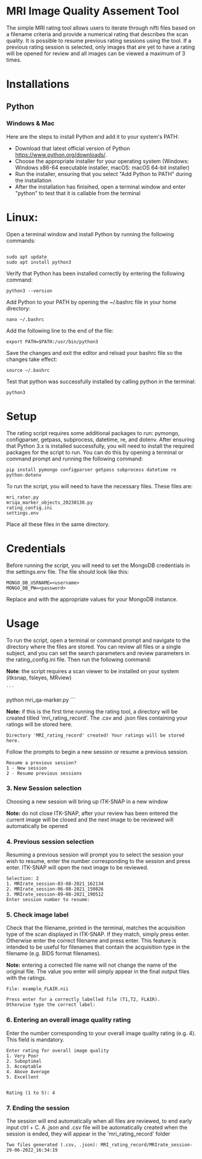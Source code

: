 # MRI Image Quality Assement Tool 
The simple MRI rating tool allows users to iterate through nifti files based on a filename criteria and provide a numerical rating that describes the scan quality. It is possible to resume previous rating sessions using the tool. If a previous rating session is selected, only images that are yet to have a rating will be opened for review and all images can be viewed a maximum of 3 times.

# Installations 

## Python

### Windows & Mac 
Here are the steps to install Python and add it to your system's PATH:

- Download that latest official version of Python https://www.python.org/downloads/.
- Choose the appropriate installer for your operating system (Windows: Windows x86-64 executable installer, macOS: macOS 64-bit installer)
- Run the installer, ensuring that you select "Add Python to PATH" during the installation
- After the installation has finisihed, open a terminal window and enter "python" to test that it is callable from the terminal 


# Linux:

Open a terminal window and install Python by running the following commands:


```

sudo apt update
sudo apt install python3
```

Verify that Python has been installed correctly by entering the following command:


```
python3 --version
```

Add Python to your PATH by opening the ~/.bashrc file in your home directory:

```
nano ~/.bashrc
```

Add the following line to the end of the file:

```
export PATH=$PATH:/usr/bin/python3
```


Save the changes and exit the editor and reload your bashrc file so the changes take effect: 

```
source ~/.bashrc
```

Test that python was successfully installed by calling python in the terminal:
```
python3
```

# Setup

The rating script requires some additional packages to run: pymongo, configparser, getpass, subprocess, datetime, re, and dotenv. After ensuring that Python 3.x is installed successfully, you will need to install the required packages for the script to run. You can do this by opening a terminal or command prompt and running the following command:

```
pip install pymongo configparser getpass subprocess datetime re python-dotenv
```

To run the script, you will need to have the necessary files. These files are:

    mri_rater.py
    mriqa_marker_objects_20230130.py
    rating_config.ini
    settings.env

Place all these files in the same directory.

# Credentials

Before running the script, you will need to set the MongoDB credentials in the settings.env file. The file should look like this:

```
MONGO_DB_USRNAME=<username>
MONGO_DB_PW=<password>

```
Replace <username> and <password> with the appropriate values for your MongoDB instance.

# Usage 
To run the script, open a terminal or command prompt and navigate to the directory where the files are stored. You can review all files or a single subject, and you can set the search parameters and review parameters in the rating_config.ini file. Then run the following command:

**Note**: the script requires a scan viewer to be installed on your system (itksnap, fsleyes, MRview)

    
    ```
python mri_qa-marker.py
    ```
   
**Note:** if this is the first time running the rating tool, a directory will be created titled 'mri_rating_record'. The .csv and .json files containing your ratings will be stored here. 

```
Directory 'MRI_rating_record' created! Your ratings will be stored here.
```
Follow the prompts to begin a new session or resume a previous session. 
  
 ```
 Resume a previous session? 
1 - New session
2 - Resume previous sessions
 ```
### 3. New Session selection 
 Choosing a new session will bring up ITK-SNAP in a new window
 
**Note:** do not close ITK-SNAP, after your review has been entered the current image will be closed and the next image to be reviewed will automatically be opened
 
### 4. Previous session selection
Resuming a previous session will prompt you to select the session your wish to resume, enter the number corresponding to the session and press enter. ITK-SNAP will open the next image to be reviewed.
 
 ```
 Selection: 2
1. MRIrate_session-03-08-2021_162134
2. MRIrate_session-06-08-2021_150826
3. MRIrate_session-09-08-2021_190512
Enter session number to resume: 
 ```
 
 ### 5. Check image label 
 Check that the filename, printed in the terminal, matches the acquisition type of the scan displayed in ITK-SNAP. If they match, simply press enter. Otherwise enter the correct filename and press enter. This feature is intended to be useful for filenames that contain the acquisition type in the filename (e.g. BIDS format filenames).
 
 **Note:** entering a corrected file name will not change the name of the original file. The value you enter will simply appear in the final output files with the ratings.
 
 ```
File: example_FLAIR.nii

Press enter for a correctly labelled file (T1,T2, FLAIR).
Otherwise type the correct label:
 ```
 
### 6. Entering an overall image quality rating 
Enter the number corresponding to your overall image quality rating (e.g. 4). This field is mandatory.
 
 ```
 Enter rating for overall image quality
1. Very Poor 
2. Suboptimal 
3. Acceptable 
4. Above Average 
5. Excellent


Rating (1 to 5): 4
 ```


### 7. Ending the session 
The session will end automatically when all files are reviewed, to end early input ctrl + C. A .json and .csv file will be automatically created when the session is ended, they will appear in the 'mri_rating_record' folder 

```
Two files generated (.csv, .json): MRI_rating_record/MRIrate_session-29-06-2022_16:34:19
```
